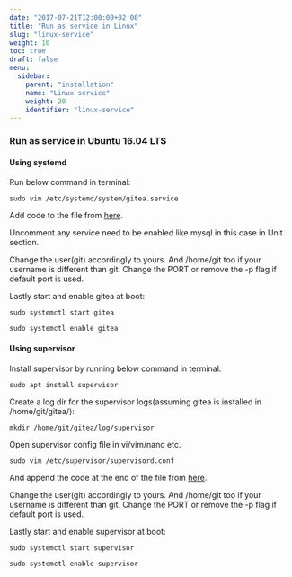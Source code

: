 ```yaml
---
date: "2017-07-21T12:00:00+02:00"
title: "Run as service in Linux"
slug: "linux-service"
weight: 10
toc: true
draft: false
menu:
  sidebar:
    parent: "installation"
    name: "Linux service"
    weight: 20
    identifier: "linux-service"
---
```


### Run as service in Ubuntu 16.04 LTS  
 
#### Using systemd  

Run below command in terminal:  
```
sudo vim /etc/systemd/system/gitea.service
```  

Add code to the file from [here](https://github.com/go-gitea/gitea/blob/master/contrib/systemd/gitea.service).  

Uncomment any service need to be enabled like mysql in this case in Unit section.  

Change the user(git) accordingly to yours. And /home/git too if your username is different than git. Change the PORT or remove the -p flag if default port is used.  

Lastly start and enable gitea at boot:  
```
sudo systemctl start gitea
```  
```
sudo systemctl enable gitea
```  


#### Using supervisor  

Install supervisor by running below command in terminal:  
```
sudo apt install supervisor
```  

Create a log dir for the supervisor logs(assuming gitea is installed in /home/git/gitea/):  
```
mkdir /home/git/gitea/log/supervisor
```  

Open supervisor config file in vi/vim/nano etc.  
```
sudo vim /etc/supervisor/supervisord.conf
```  

And append the code at the end of the file from [here](https://github.com/go-gitea/gitea/blob/master/contrib/supervisor/gitea).  

Change the user(git) accordingly to yours. And /home/git too if your username is different than git. Change the PORT or remove the -p flag if default port is used.  

Lastly start and enable supervisor at boot:  
```
sudo systemctl start supervisor
```  
```
sudo systemctl enable supervisor
```  

